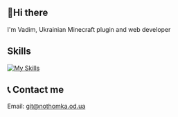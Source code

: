 ## 👋Hi there
I'm Vadim, Ukrainian Minecraft plugin and web developer

## Skills
[![My Skills](https://skillicons.dev/icons?i=html,css,js,python,java,mongodb,git,photoshop,vscode,cloudflare,docker,figma,raspberrypi,idea,godot,linux&perline=8)](https://skillicons.dev)


## 📞 Contact me
Email: [git@nothomka.od.ua](mailto:git@nothomka.od.ua)

